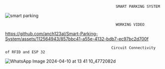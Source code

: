                                                       SMART PARKING SYSTEM
![smart parking](https://github.com/anch123al/Smart-Parking-System/assets/112564943/ca44cf10-57d1-483e-a95d-de9c064fbcda)


                                                      WORKING VIDEO



https://github.com/anch123al/Smart-Parking-System/assets/112564943/857bbc41-a55e-4132-bdb7-ec97bc2d700f

                                                    Circuit Connectivity of RFID and ESP 32

![WhatsApp Image 2024-04-10 at 13 41 10_4772082d](https://github.com/anch123al/Smart-Parking-System/assets/112564943/4d9602bd-ac77-4476-be6e-bfd4df77259e)
